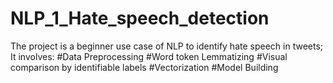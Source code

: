 # NLP_1_Hate_speech_detection

The project is a beginner use case of NLP to identify hate speech in tweets; It involves: #Data Preprocessing  #Word token Lemmatizing  #Visual comparison by identifiable labels  #Vectorization  #Model Building
